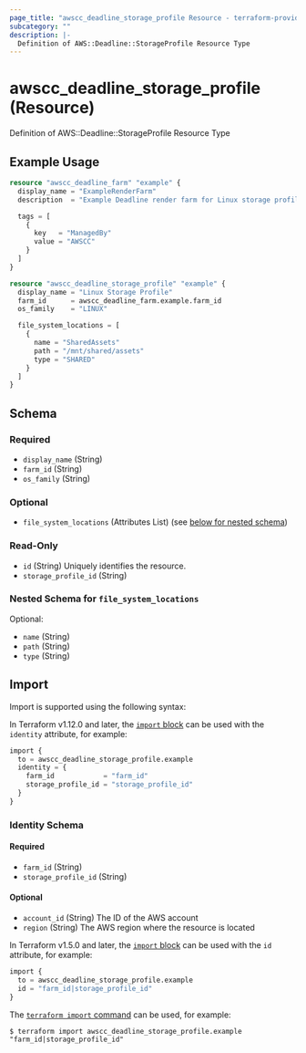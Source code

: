 ```yaml
---
page_title: "awscc_deadline_storage_profile Resource - terraform-provider-awscc"
subcategory: ""
description: |-
  Definition of AWS::Deadline::StorageProfile Resource Type
---
```


# awscc_deadline_storage_profile (Resource)

Definition of AWS::Deadline::StorageProfile Resource Type

## Example Usage

```terraform
resource "awscc_deadline_farm" "example" {
  display_name = "ExampleRenderFarm"
  description  = "Example Deadline render farm for Linux storage profile"

  tags = [
    {
      key   = "ManagedBy"
      value = "AWSCC"
    }
  ]
}

resource "awscc_deadline_storage_profile" "example" {
  display_name = "Linux Storage Profile"
  farm_id      = awscc_deadline_farm.example.farm_id
  os_family    = "LINUX"

  file_system_locations = [
    {
      name = "SharedAssets"
      path = "/mnt/shared/assets"
      type = "SHARED"
    }
  ]
}
```

<!-- schema generated by tfplugindocs -->
## Schema

### Required

- `display_name` (String)
- `farm_id` (String)
- `os_family` (String)

### Optional

- `file_system_locations` (Attributes List) (see [below for nested schema](#nestedatt--file_system_locations))

### Read-Only

- `id` (String) Uniquely identifies the resource.
- `storage_profile_id` (String)

<a id="nestedatt--file_system_locations"></a>
### Nested Schema for `file_system_locations`

Optional:

- `name` (String)
- `path` (String)
- `type` (String)

## Import

Import is supported using the following syntax:

In Terraform v1.12.0 and later, the [`import` block](https://developer.hashicorp.com/terraform/language/import) can be used with the `identity` attribute, for example:

```terraform
import {
  to = awscc_deadline_storage_profile.example
  identity = {
    farm_id            = "farm_id"
    storage_profile_id = "storage_profile_id"
  }
}
```

<!-- schema generated by tfplugindocs -->
### Identity Schema

#### Required

- `farm_id` (String)
- `storage_profile_id` (String)

#### Optional

- `account_id` (String) The ID of the AWS account
- `region` (String) The AWS region where the resource is located

In Terraform v1.5.0 and later, the [`import` block](https://developer.hashicorp.com/terraform/language/import) can be used with the `id` attribute, for example:

```terraform
import {
  to = awscc_deadline_storage_profile.example
  id = "farm_id|storage_profile_id"
}
```

The [`terraform import` command](https://developer.hashicorp.com/terraform/cli/commands/import) can be used, for example:

```shell
$ terraform import awscc_deadline_storage_profile.example "farm_id|storage_profile_id"
```